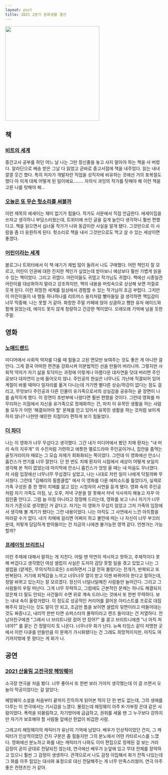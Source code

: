 ```yaml
---
layout: post
title: 2021 2분기 문화생활 결산
---
```


<img src="https://user-images.githubusercontent.com/8778711/152290801-4e2ba238-5a28-4015-85aa-72434979b254.png" width="300"/>

## 책

### [비트의 세계](http://book.naver.com/bookdb/book_detail.php?bid=18990670)
중간고사 공부를 하던 어느 날 나는 그만 정신줄을 놓고 사지 말아야 하는 책을 사 버렸다. 알라딘으로 배송 받은 그날 다 읽었고 곧바로 중고서점에 책을 내주었다. 읽는 내내 깔깔 웃긴 했다. 특히 저자가 개발자란 직업을 성직자에 비유하는 것에선 거의 포복절도했다 아 이게 대체 어떻게 된 일이에요........ 자의식 과잉의 작가를 탓해야 해 이런 책을 고른 나를 탓해야 해...

### [오늘은 또 무슨 헛소리를 써볼까](http://book.naver.com/bookdb/book_detail.php?bid=20592381)
이런 제목의 에세이는 재미 없기가 힘들다. 작가도 서문에서 직접 언급한다. 에세이집을 쓰자고 생각하니 부담스러웠는데, 트위터에 쓰던 글을 길게 늘인다 생각하니 훨씬 편했다고. 책을 읽으면서 심너울 작가가 나와 동갑이란 사실을 알게 됐다. 그것만으로 이 사람을 좀 더 응원하게 된다. 헛소리로 책을 내서 그것만으로도 먹고 살 수 있는 세상이면 좋겠다.

### [어린이라는 세계](http://book.naver.com/bookdb/book_detail.php?bid=17191260)
블로그나 트위터에서 이 책 얘기가 제법 많이 들려서 나도 구매했다. 어떤 책인지 잘 모르고, 어린이 인권에 대한 진지한 책인가 싶었는데 받아보니 예상보다 훨씬 가볍게 읽을 수 있는 책이었다. 그리고 귀엽다. 어린이들도 귀엽고 작가님도 귀엽다. 책에선 시종일관 어린이를 대상화하지 말라고 강조하지만, 책의 내용을 머릿속으로 상상해 보면 저절로 웃게 된다. 이런 희망찬 세계를 일상에서 경험할 수 있는 작가님이 조금 부럽다. 그치만 이 어린이들이 내 행동 하나하나를 리트머스 용지처럼 빨아들일 걸 생각하면 책임감이 너무 막중해. 나는 못할 거 같아.
화창한 주말 카페에 앉아 상큼하고 쨍한 유자 에이드와 함께 읽었는데, 에이드 못지 않게 청량하고 건강한 책이었다. 오래오래 기억에 남을 듯한 주말.

## 영화

### [노매드랜드](https://movie.naver.com/movie/bi/mi/basic.nhn?code=196215)
미디어에서 사회적 약자를 다룰 때 힘들고 고된 면모만 보여주는 것도 좋은 게 아니란 걸 안다. 그게 결국 어떠한 편견을 강화시켜 이분법적인 선을 만들어 버리니까. 그렇지만 사회적 약자가 자기 삶을 토닥이는 과정에 이렇게나 아름다운 대자연을 덧대 버리면 주인공보다 대자연이 눈에 들어오지 않나. 주인공의 현실은 너무나도 가난에 직결되어 있어 계절이 바뀔 때마다 일자리를 옮겨 다니는데 거기엔 별다른 상승/하강이 없다는 점도 걸리고, 무엇보다 주인공과 다른 인물이 유가족으로서의 상실감을 공유하는 끝 장면이 나를 숨막히게 했다. 이 장면이 초반부에 나왔다면 훨씬 편했을 것이다. 그런데 영화를 마무리하는 지점에서 자신을 유가족으로 정체화하는 건, 마치 이 유목민 생활을 하는 사람들 모두가 어떤 '해결되어야 할' 문제를 안고 있어서 유목민 생활을 하는 것처럼 보이게 하지 않나? 나한텐 예민한 지점이라 편하게 보기 힘들었다.

### [더 파더](https://movie.naver.com/movie/bi/mi/basic.nhn?code=191920)
나는 이 영화가 너무 무섭다고 생각했다. 그간 내가 미디어에서 봤던 치매 환자는 "내 머리 속의 지우개" 의 수진처럼 가련하고 애틋한 멜로드라마 주인공이거나, 집안을 좀먹는 골칫거리이자 때로는 그 모습 자체가 희화화되는 쪽이었다. 그런데 이 영화에선 안소니 홉킨스가 연기를 너무 잘한다. 단 한 번도 치매 환자의 시점에서 세상이 어떻게 보일지 생각해 본 적이 없었는데 마지막에 안소니 홉킨스가 엉엉 울 때는 내 마음도 무너졌다. 저 사람 입장에선 너무너무 무섭겠다 싶었고, 나는 나대로 저런 일이 나에게 닥칠까봐 무서웠다. 
그런데 "김혜리의 필름클럽" 에서 이 영화를 다룬 에피소드를 틀었다가, 실제로 가족 구성원 중 한 명이 치매를 앓고 있는 시청자의 사연을 듣게 됐다. 영화 속의 주인공처럼 자기 가족도 아침, 낮, 오후, 저녁 구분을 잘 못해서 저녁 식사까지 해놓고 자꾸 아침인줄 안다고. 그럼 늘 아침 아니라고 정정해 드리는데, 영화를 보고 나니 자기가 너무 자기 기준으로 생각했던 거 같다고. 자기는 이 영화가 무섭지 않았고 그저 가족의 입장에서 생각해 볼 계기가 됐다는 그런 내용이었다. 
나는 아직도 그 사연에서 느낀 아득함을 따라갈 수가 없다. 내가 치매에 걸리면 어쩌지 하고 불안에 떠는 나 자신이 너무 부끄러운데, 저렇게 담담하게 받아들이는 건 지금의 나에겐 불가능한 영역 같다. 언젠가는 가능할까? 

### [프레이밍 브리트니](https://watcha.com/contents/share/tE6YG8N)
이런 주제에 대해서 말하는 게 지친다. 어릴 땐 막연히 섹시하고 핫하고, 주체적이다 못해 버겁다고 생각했던 여성 셀럽이 사실은 도저히 감당 못할 일을 겪고 있었고 나는 그 셀럽을 (얕게든, 무의식적으로든) 소비하면서 그걸 전혀 몰랐다는 전개가, 반복되고 또 반복된다. 거기에 죄책감을 느끼고 너무너무 열이 받고 이젠 바뀌어야 한다고 말하는데, 정말 바뀌고 있는지는 잘 모르겠다. 정신이 너덜너덜해진 사람들만 늘어간다. 그리고 그 사람들이 우릴 떠난다. 그게 너무 무력하고, 그럼에도 근본적인 문제는 하나도 해결되지 않은채 더 말도 안되는 사건들이 수면 위로 계속 드러나는 것에서 또 한번 무력하다.
보는 내내 속이 울렁거렸다. 이 정도로 성공적인 커리어를 끌어온 아티스트를 프로로 대접해주지 않는다는 것도 말이 안 되고, 조금만 틈을 보이면 셀럽의 뒷면이라고 떠들어대는 것도 짜증나고, 내리막 한번 타면 슈퍼스타의 몰락이라고 렌즈 들이대는 건 저열하다. 전 남자친구에겐 "그래서 너 브리트니랑 잤어 안 잤어?" 를 묻고 브리트니에겐 "너 아직 처녀야?" 를 묻는 건 정말이지 토 나온다. 너무너무 화가 난다. 뉴욕 타임스 같이 저명한 곳에서 이런 다큐를 만들만큼 이 문제가 가시화됐다는 건 그래도 희망적이지만, 아직도 여기까지밖에 못 왔다는 게 화가 나.

## 공연

### [2021 산울림 고전극장 헤밍웨이](https://blog.naver.com/tcsanwoollim/222364417812)
소극장 연극을 처음 봤다. 너무 좋아서 또 한번 보러 가야지 생각했는데 이 글 쓰면서 오늘이 막공이었다는 걸 알았다; 

헤밍웨이 소설을 처음부터 끝까지 진득하게 읽어본 적이 단 한 번도 없는데, 그의 생애를 다루는 이 연극에서는 기시감을 느꼈다. 몰랐는데 헤밍웨이 아주 K-가부장 꼰대 같은 사람이었다. 폭력을 되물림하고, 자기방어에 급급하고, 권위를 세울 땐 그 누구보다 강하지만 자기가 보호해야 할 사람들 앞에선 한없이 비겁한 사람. 

그레고리 헤밍웨이의 캐릭터가 유난히 기억에 남았다. 배우가 인상적이었던 건지, 그 캐릭터가 인상적이었던 건지 구분은 좀 힘들지만 그의 분노에서 어떤 카타르시스를 느꼈다. 영화에선 분노하고 화를 내는 캐릭터가 나와도 이미 편집으로 정제된 걸 보는 거라 감정이 곧이 곧대로 전달되진 않는데, 연극에선 배우가 눈앞에 있고 무대 전체를 장악하고 있으니 훨씬 그 감정이 생생하다. 관객으로서 나도 감정 이입해서 화가 잔뜩 나있는데 그 화를 아주 힘있는 대사와 표정으로 대신 전달해주는 게 너무 만족스러웠어. 연극 아주 좋은 컨텐츠인 거 같아. 
